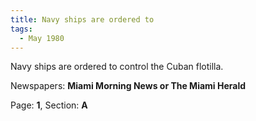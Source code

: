 ```yaml
---  
title: Navy ships are ordered to  
tags:  
  - May 1980  
---  
```

  
Navy ships are ordered to control the Cuban flotilla.  
  
Newspapers: **Miami Morning News or The Miami Herald**  
  
Page: **1**, Section: **A** 
